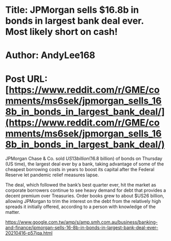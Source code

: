 # Title: JPMorgan sells $16.8b in bonds in largest bank deal ever. Most likely short on cash!
# Author: AndyLee168
# Post URL: [https://www.reddit.com/r/GME/comments/ms6sek/jpmorgan_sells_168b_in_bonds_in_largest_bank_deal/](https://www.reddit.com/r/GME/comments/ms6sek/jpmorgan_sells_168b_in_bonds_in_largest_bank_deal/)



JPMorgan Chase & Co. sold $US13 billion ($16.8 billion) of bonds on Thursday (US time), the largest deal ever by a bank, taking advantage of some of the cheapest borrowing costs in years to boost its capital after the Federal Reserve let pandemic relief measures lapse.

The deal, which followed the bank’s best quarter ever, hit the market as corporate borrowers continue to see heavy demand for debt that provides a decent premium over Treasuries. Order books grew to about $US26 billion, allowing JPMorgan to trim the interest on the debt from the relatively high spreads it initially offered, according to a person with knowledge of the matter.

https://www.google.com.tw/amp/s/amp.smh.com.au/business/banking-and-finance/jpmorgan-sells-16-8b-in-bonds-in-largest-bank-deal-ever-20210416-p57jqa.html